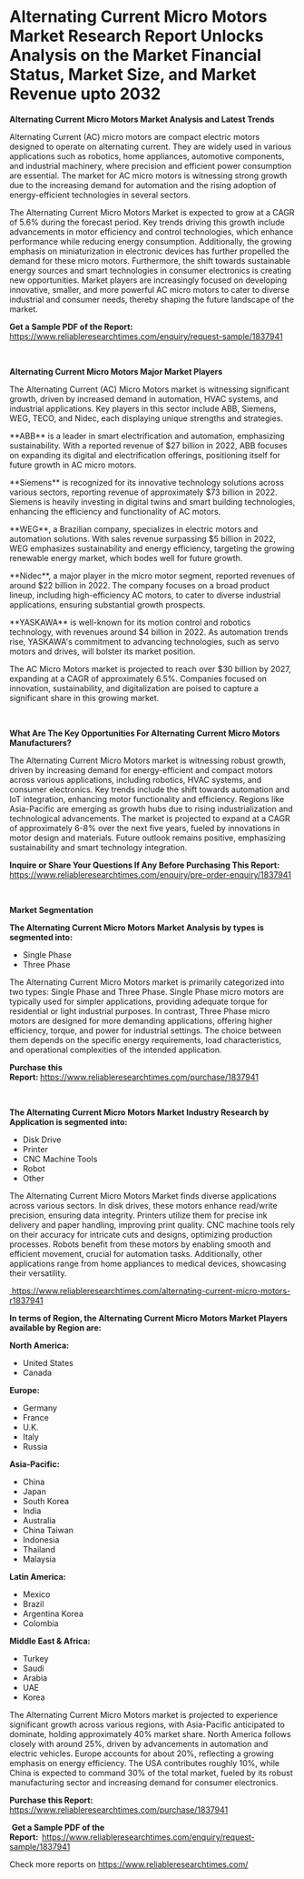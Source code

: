 <p><h1>Alternating Current Micro Motors Market Research Report Unlocks Analysis on the Market Financial Status, Market Size, and Market Revenue upto 2032</h1></p><p><strong>Alternating Current Micro Motors Market Analysis and Latest Trends</strong></p>
<p><p>Alternating Current (AC) micro motors are compact electric motors designed to operate on alternating current. They are widely used in various applications such as robotics, home appliances, automotive components, and industrial machinery, where precision and efficient power consumption are essential. The market for AC micro motors is witnessing strong growth due to the increasing demand for automation and the rising adoption of energy-efficient technologies in several sectors.</p><p>The Alternating Current Micro Motors Market is expected to grow at a CAGR of 5.6% during the forecast period. Key trends driving this growth include advancements in motor efficiency and control technologies, which enhance performance while reducing energy consumption. Additionally, the growing emphasis on miniaturization in electronic devices has further propelled the demand for these micro motors. Furthermore, the shift towards sustainable energy sources and smart technologies in consumer electronics is creating new opportunities. Market players are increasingly focused on developing innovative, smaller, and more powerful AC micro motors to cater to diverse industrial and consumer needs, thereby shaping the future landscape of the market.</p></p>
<p><strong>Get a Sample PDF of the Report:&nbsp;</strong> <a href="https://www.reliableresearchtimes.com/enquiry/request-sample/1837941?utm_campaign=2740&utm_medium=2&utm_source=Github&utm_content=ia&utm_term=12042025&utm_id=alternating-current-micro-motors">https://www.reliableresearchtimes.com/enquiry/request-sample/1837941</a></p>
<p>&nbsp;</p>
<p><strong>Alternating Current Micro Motors Major Market Players</strong></p>
<p><p>The Alternating Current (AC) Micro Motors market is witnessing significant growth, driven by increased demand in automation, HVAC systems, and industrial applications. Key players in this sector include ABB, Siemens, WEG, TECO, and Nidec, each displaying unique strengths and strategies.</p><p>**ABB** is a leader in smart electrification and automation, emphasizing sustainability. With a reported revenue of $27 billion in 2022, ABB focuses on expanding its digital and electrification offerings, positioning itself for future growth in AC micro motors.</p><p>**Siemens** is recognized for its innovative technology solutions across various sectors, reporting revenue of approximately $73 billion in 2022. Siemens is heavily investing in digital twins and smart building technologies, enhancing the efficiency and functionality of AC motors.</p><p>**WEG**, a Brazilian company, specializes in electric motors and automation solutions. With sales revenue surpassing $5 billion in 2022, WEG emphasizes sustainability and energy efficiency, targeting the growing renewable energy market, which bodes well for future growth.</p><p>**Nidec**, a major player in the micro motor segment, reported revenues of around $22 billion in 2022. The company focuses on a broad product lineup, including high-efficiency AC motors, to cater to diverse industrial applications, ensuring substantial growth prospects.</p><p>**YASKAWA** is well-known for its motion control and robotics technology, with revenues around $4 billion in 2022. As automation trends rise, YASKAWA's commitment to advancing technologies, such as servo motors and drives, will bolster its market position.</p><p>The AC Micro Motors market is projected to reach over $30 billion by 2027, expanding at a CAGR of approximately 6.5%. Companies focused on innovation, sustainability, and digitalization are poised to capture a significant share in this growing market.</p></p>
<p>&nbsp;</p>
<p><strong>What Are The Key Opportunities For Alternating Current Micro Motors Manufacturers?</strong></p>
<p><p>The Alternating Current Micro Motors market is witnessing robust growth, driven by increasing demand for energy-efficient and compact motors across various applications, including robotics, HVAC systems, and consumer electronics. Key trends include the shift towards automation and IoT integration, enhancing motor functionality and efficiency. Regions like Asia-Pacific are emerging as growth hubs due to rising industrialization and technological advancements. The market is projected to expand at a CAGR of approximately 6-8% over the next five years, fueled by innovations in motor design and materials. Future outlook remains positive, emphasizing sustainability and smart technology integration.</p></p>
<p><strong>Inquire or Share Your Questions If Any Before Purchasing This Report:</strong> <a href="https://www.reliableresearchtimes.com/enquiry/pre-order-enquiry/1837941?utm_campaign=2740&utm_medium=2&utm_source=Github&utm_content=ia&utm_term=12042025&utm_id=alternating-current-micro-motors">https://www.reliableresearchtimes.com/enquiry/pre-order-enquiry/1837941</a></p>
<p>&nbsp;</p>
<p><strong>Market Segmentation</strong></p>
<p><strong>The Alternating Current Micro Motors Market Analysis by types is segmented into:</strong></p>
<p><ul><li>Single Phase</li><li>Three Phase</li></ul></p>
<p><p>The Alternating Current Micro Motors market is primarily categorized into two types: Single Phase and Three Phase. Single Phase micro motors are typically used for simpler applications, providing adequate torque for residential or light industrial purposes. In contrast, Three Phase micro motors are designed for more demanding applications, offering higher efficiency, torque, and power for industrial settings. The choice between them depends on the specific energy requirements, load characteristics, and operational complexities of the intended application.</p></p>
<p><strong>Purchase this Report:&nbsp;</strong><a href="https://www.reliableresearchtimes.com/purchase/1837941?utm_campaign=2740&utm_medium=2&utm_source=Github&utm_content=ia&utm_term=12042025&utm_id=alternating-current-micro-motors">https://www.reliableresearchtimes.com/purchase/1837941</a></p>
<p>&nbsp;</p>
<p><strong>The Alternating Current Micro Motors Market Industry Research by Application is segmented into:</strong></p>
<p><ul><li>Disk Drive</li><li>Printer</li><li>CNC Machine Tools</li><li>Robot</li><li>Other</li></ul></p>
<p><p>The Alternating Current Micro Motors Market finds diverse applications across various sectors. In disk drives, these motors enhance read/write precision, ensuring data integrity. Printers utilize them for precise ink delivery and paper handling, improving print quality. CNC machine tools rely on their accuracy for intricate cuts and designs, optimizing production processes. Robots benefit from these motors by enabling smooth and efficient movement, crucial for automation tasks. Additionally, other applications range from home appliances to medical devices, showcasing their versatility.</p></p>
<p><a href="https://www.reliableresearchtimes.com/alternating-current-micro-motors-r1837941?utm_campaign=2740&utm_medium=2&utm_source=Github&utm_content=ia&utm_term=12042025&utm_id=alternating-current-micro-motors">&nbsp;https://www.reliableresearchtimes.com/alternating-current-micro-motors-r1837941</a></p>
<p><strong>In terms of Region, the Alternating Current Micro Motors Market Players available by Region are:</strong></p>
<p>
    <p> <strong> North America: </strong>
        <ul>
            <li>United States</li>
            <li>Canada</li>
        </ul>
        </p> 
    <p> <strong> Europe: </strong>
        <ul>
            <li>Germany</li>
            <li>France</li>
            <li>U.K.</li>
            <li>Italy</li>
            <li>Russia</li>
        </ul>
        </p> 
    <p> <strong> Asia-Pacific: </strong>
        <ul>
            <li>China</li>
            <li>Japan</li>
            <li>South Korea</li>
            <li>India</li>
            <li>Australia</li>
            <li>China Taiwan</li>
            <li>Indonesia</li>
            <li>Thailand</li>
            <li>Malaysia</li>
        </ul>
        </p> 
    <p> <strong> Latin America: </strong>
        <ul>
            <li>Mexico</li>
            <li>Brazil</li>
            <li>Argentina Korea</li>
            <li>Colombia</li>
        </ul>
        </p> 
    <p> <strong> Middle East & Africa: </strong>
        <ul>
            <li>Turkey</li>
            <li>Saudi</li>
            <li>Arabia</li>
            <li>UAE</li>
            <li>Korea</li>
        </ul>
    </p>
    </p>
<p><p>The Alternating Current Micro Motors market is projected to experience significant growth across various regions, with Asia-Pacific anticipated to dominate, holding approximately 40% market share. North America follows closely with around 25%, driven by advancements in automation and electric vehicles. Europe accounts for about 20%, reflecting a growing emphasis on energy efficiency. The USA contributes roughly 10%, while China is expected to command 30% of the total market, fueled by its robust manufacturing sector and increasing demand for consumer electronics.</p></p>
<p><strong>Purchase this Report: </strong><a href="https://www.reliableresearchtimes.com/purchase/1837941?utm_campaign=2740&utm_medium=2&utm_source=Github&utm_content=ia&utm_term=12042025&utm_id=alternating-current-micro-motors">https://www.reliableresearchtimes.com/purchase/1837941</a></p>
<p>&nbsp;<strong>Get a Sample PDF of the Report:&nbsp;&nbsp;</strong><a href="https://www.reliableresearchtimes.com/enquiry/request-sample/1837941?utm_campaign=2740&utm_medium=2&utm_source=Github&utm_content=ia&utm_term=12042025&utm_id=alternating-current-micro-motors">https://www.reliableresearchtimes.com/enquiry/request-sample/1837941</a></p>
<p><strong></strong></p>
<p>Check more reports on <a href="https://www.reliableresearchtimes.com/?utm_campaign=2740&utm_medium=2&utm_source=Github&utm_content=ia&utm_term=12042025&utm_id=alternating-current-micro-motors">https://www.reliableresearchtimes.com/</a></p>